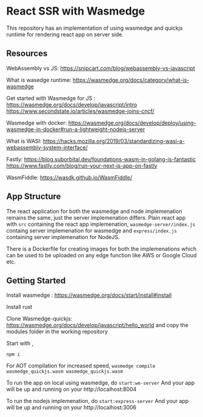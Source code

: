 # React SSR with Wasmedge

This repository has an implementation of using wasmedge and quickjs runtime for rendering react app on server side.

## Resources

WebAssembly vs JS: https://snipcart.com/blog/webassembly-vs-javascript

What is wasedge runtime: https://wasmedge.org/docs/category/what-is-wasmedge

Get started with Wasmedge for JS : https://wasmedge.org/docs/develop/javascript/intro
			https://www.secondstate.io/articles/wasmedge-joins-cncf/

Wasmedge with docker: https://wasmedge.org/docs/develop/deploy/using-wasmedge-in-docker#run-a-lightweight-nodejs-server

What is WASI: https://hacks.mozilla.org/2019/03/standardizing-wasi-a-webassembly-system-interface/

Fastly: https://blog.suborbital.dev/foundations-wasm-in-golang-is-fantastic
			https://www.fastly.com/blog/run-your-next-js-app-on-fastly
   
WasmFiddle: https://wasdk.github.io/WasmFiddle/

## App Structure

The react application for both the wasmedge and node implemenation remains the same, just the server implemenation differs.
Plain react app with `src` containing the react app implemenation, `wasmedge-server/index.js` containg server implemenation for wasmedge and `express/index.js` containing server implemenation for NodeJS.

There is a Dockerfile for creating images for both the implemenations which can be used to be uploaded on any edge function like AWS or Google Cloud etc.

## Getting Started

Install wasmedge : https://wasmedge.org/docs/start/install#install

Install rust

Clone Wasmedge-quickjs: https://wasmedge.org/docs/develop/javascript/hello_world  and copy the modules folder in the working repository

Start with ,

``npm i``

For AOT compilation for increased speed,
`wasmedge compile wasmedge_quickjs.wasm wasmedge_quickjs.wasm`

To run the app on local using wasmedge, do
``start:we-server``
And your app will be up and running on your http://localhost:8004


To run the nodejs implemenation, do
``start:express-server``
And your app will be up and running on your http://localhost:3006
